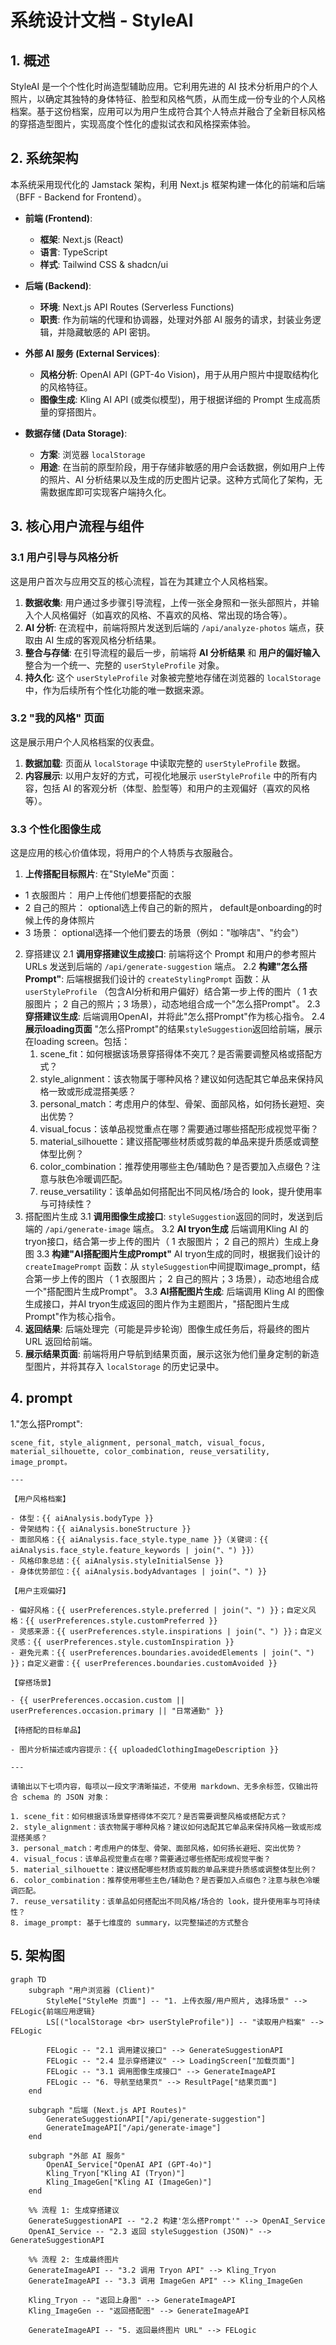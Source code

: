 # 系统设计文档 - StyleAI

## 1. 概述

StyleAI 是一个个性化时尚造型辅助应用。它利用先进的 AI 技术分析用户的个人照片，以确定其独特的身体特征、脸型和风格气质，从而生成一份专业的个人风格档案。基于这份档案，应用可以为用户生成符合其个人特点并融合了全新目标风格的穿搭造型图片，实现高度个性化的虚拟试衣和风格探索体验。

## 2. 系统架构

本系统采用现代化的 Jamstack 架构，利用 Next.js 框架构建一体化的前端和后端（BFF - Backend for Frontend）。

-   **前端 (Frontend)**:
    -   **框架**: Next.js (React)
    -   **语言**: TypeScript
    -   **样式**: Tailwind CSS & shadcn/ui

-   **后端 (Backend)**:
    -   **环境**: Next.js API Routes (Serverless Functions)
    -   **职责**: 作为前端的代理和协调器，处理对外部 AI 服务的请求，封装业务逻辑，并隐藏敏感的 API 密钥。

-   **外部 AI 服务 (External Services)**:
    -   **风格分析**: OpenAI API (GPT-4o Vision)，用于从用户照片中提取结构化的风格特征。
    -   **图像生成**: Kling AI API (或类似模型)，用于根据详细的 Prompt 生成高质量的穿搭图片。

-   **数据存储 (Data Storage)**:
    -   **方案**: 浏览器 `localStorage`
    -   **用途**: 在当前的原型阶段，用于存储非敏感的用户会话数据，例如用户上传的照片、AI 分析结果以及生成的历史图片记录。这种方式简化了架构，无需数据库即可实现客户端持久化。

## 3. 核心用户流程与组件

### 3.1 用户引导与风格分析

这是用户首次与应用交互的核心流程，旨在为其建立个人风格档案。

1.  **数据收集**: 用户通过多步骤引导流程，上传一张全身照和一张头部照片，并输入个人风格偏好（如喜欢的风格、不喜欢的风格、常出现的场合等）。
2.  **AI 分析**: 在流程中，前端将照片发送到后端的 `/api/analyze-photos` 端点，获取由 AI 生成的客观风格分析结果。
3.  **整合与存储**: 在引导流程的最后一步，前端将 **AI 分析结果** 和 **用户的偏好输入** 整合为一个统一、完整的 `userStyleProfile` 对象。
4.  **持久化**: 这个 `userStyleProfile` 对象被完整地存储在浏览器的 `localStorage` 中，作为后续所有个性化功能的唯一数据来源。

### 3.2 "我的风格" 页面

这是展示用户个人风格档案的仪表盘。

1.  **数据加载**: 页面从 `localStorage` 中读取完整的 `userStyleProfile` 数据。
2.  **内容展示**: 以用户友好的方式，可视化地展示 `userStyleProfile` 中的所有内容，包括 AI 的客观分析（体型、脸型等）和用户的主观偏好（喜欢的风格等）。

### 3.3 个性化图像生成

这是应用的核心价值体现，将用户的个人特质与衣服融合。

1. **上传搭配目标照片**: 在"StyleMe"页面：
 - 1 衣服图片： 用户上传他们想要搭配的衣服
 - 2 自己的照片： optional选上传自己的新的照片， default是onboarding的时候上传的身体照片
- 3 场景： optional选择一个他们要去的场景（例如："咖啡店"、"约会"）

2. 穿搭建议
2.1 **调用穿搭建议生成接口**: 前端将这个 Prompt 和用户的参考照片 URLs 发送到后端的 `/api/generate-suggestion` 端点。
2.2 **构建"怎么搭Prompt"**: 后端根据我们设计的 `createStylingPrompt` 函数：从 `userStyleProfile` （包含AI分析和用户偏好）结合第一步上传的图片（ 1 衣服图片； 2 自己的照片；3 场景），动态地组合成一个"怎么搭Prompt"。
2.3  **穿搭建议生成**: 后端调用OpenAI，并将此"怎么搭Prompt"作为核心指令。
2.4 **展示loading页面**  "怎么搭Prompt"的结果`styleSuggestion`返回给前端，展示在loading screen。包括：
    1. scene_fit：如何根据该场景穿搭得体不突兀？是否需要调整风格或搭配方式？
    2. style_alignment：该衣物属于哪种风格？建议如何选配其它单品来保持风格一致或形成混搭美感？
    3. personal_match：考虑用户的体型、骨架、面部风格，如何扬长避短、突出优势？
    4. visual_focus：该单品视觉重点在哪？需要通过哪些搭配形成视觉平衡？
    5. material_silhouette：建议搭配哪些材质或剪裁的单品来提升质感或调整体型比例？
    6. color_combination：推荐使用哪些主色/辅助色？是否要加入点缀色？注意与肤色冷暖调匹配。
    7. reuse_versatility：该单品如何搭配出不同风格/场合的 look，提升使用率与可持续性？
3. 搭配图片生成
3.1 **调用图像生成接口**: `styleSuggestion`返回的同时，发送到后端的 `/api/generate-image` 端点。
3.2 **AI tryon生成** 后端调用Kling AI 的tryon接口，结合第一步上传的图片（ 1 衣服图片； 2 自己的照片）生成上身图
3.3 **构建"AI搭配图片生成Prompt"** AI tryon生成的同时，根据我们设计的 `createImagePrompt` 函数：从 `styleSuggestion`中间提取image_prompt，结合第一步上传的图片（ 1 衣服图片； 2 自己的照片；3 场景），动态地组合成一个"搭配图片生成Prompt"。
3.3 **AI搭配图片生成**: 后端调用 Kling AI 的图像生成接口，并AI tryon生成返回的图片作为主题图片，"搭配图片生成Prompt"作为核心指令。
5.  **返回结果**: 后端处理完（可能是异步轮询）图像生成任务后，将最终的图片 URL 返回给前端。
6. **展示结果页面**: 前端将用户导航到结果页面，展示这张为他们量身定制的新造型图片，并将其存入 `localStorage` 的历史记录中。

## 4. prompt

1."怎么搭Prompt":
 ``` 你是一位专业的穿搭顾问，请根据以下输入，生成一套关于"如何搭配这件衣服"的七维度建议，结构请严格遵循 schema 格式（JSON 格式），字段包括：
scene_fit, style_alignment, personal_match, visual_focus, material_silhouette, color_combination, reuse_versatility, image_prompt。

---

【用户风格档案】

- 体型：{{ aiAnalysis.bodyType }}
- 骨架结构：{{ aiAnalysis.boneStructure }}
- 面部风格：{{ aiAnalysis.face_style.type_name }}（关键词：{{ aiAnalysis.face_style.feature_keywords | join("、") }}）
- 风格印象总结：{{ aiAnalysis.styleInitialSense }}
- 身体优势部位：{{ aiAnalysis.bodyAdvantages | join("、") }}

【用户主观偏好】

- 偏好风格：{{ userPreferences.style.preferred | join("、") }}；自定义风格：{{ userPreferences.style.customPreferred }}
- 灵感来源：{{ userPreferences.style.inspirations | join("、") }}；自定义灵感：{{ userPreferences.style.customInspiration }}
- 避免元素：{{ userPreferences.boundaries.avoidedElements | join("、") }}；自定义避雷：{{ userPreferences.boundaries.customAvoided }}

【穿搭场景】

- {{ userPreferences.occasion.custom || userPreferences.occasion.primary || "日常通勤" }}

【待搭配的目标单品】

- 图片分析描述或内容提示：{{ uploadedClothingImageDescription }}

---

请输出以下七项内容，每项以一段文字清晰描述，不使用 markdown、无多余标签，仅输出符合 schema 的 JSON 对象：

1. scene_fit：如何根据该场景穿搭得体不突兀？是否需要调整风格或搭配方式？
2. style_alignment：该衣物属于哪种风格？建议如何选配其它单品来保持风格一致或形成混搭美感？
3. personal_match：考虑用户的体型、骨架、面部风格，如何扬长避短、突出优势？
4. visual_focus：该单品视觉重点在哪？需要通过哪些搭配形成视觉平衡？
5. material_silhouette：建议搭配哪些材质或剪裁的单品来提升质感或调整体型比例？
6. color_combination：推荐使用哪些主色/辅助色？是否要加入点缀色？注意与肤色冷暖调匹配。
7. reuse_versatility：该单品如何搭配出不同风格/场合的 look，提升使用率与可持续性？
8. image_prompt: 基于七维度的 summary，以完整描述的方式整合
```

## 5. 架构图

```mermaid
graph TD
    subgraph "用户浏览器 (Client)"
        StyleMe["StyleMe 页面"] -- "1. 上传衣服/用户照片, 选择场景" --> FELogic{前端应用逻辑}
        LS[("localStorage <br> userStyleProfile")] -- "读取用户档案" --> FELogic

        FELogic -- "2.1 调用建议接口" --> GenerateSuggestionAPI
        FELogic -- "2.4 显示穿搭建议" --> LoadingScreen["加载页面"]
        FELogic -- "3.1 调用图像生成接口" --> GenerateImageAPI
        FELogic -- "6. 导航至结果页" --> ResultPage["结果页面"]
    end

    subgraph "后端 (Next.js API Routes)"
        GenerateSuggestionAPI["/api/generate-suggestion"]
        GenerateImageAPI["/api/generate-image"]
    end

    subgraph "外部 AI 服务"
        OpenAI_Service["OpenAI API (GPT-4o)"]
        Kling_Tryon["Kling AI (Tryon)"]
        Kling_ImageGen["Kling AI (ImageGen)"]
    end

    %% 流程 1: 生成穿搭建议
    GenerateSuggestionAPI -- "2.2 构建'怎么搭Prompt'" --> OpenAI_Service
    OpenAI_Service -- "2.3 返回 styleSuggestion (JSON)" --> GenerateSuggestionAPI

    %% 流程 2: 生成最终图片
    GenerateImageAPI -- "3.2 调用 Tryon API" --> Kling_Tryon
    GenerateImageAPI -- "3.3 调用 ImageGen API" --> Kling_ImageGen

    Kling_Tryon -- "返回上身图" --> GenerateImageAPI
    Kling_ImageGen -- "返回搭配图" --> GenerateImageAPI

    GenerateImageAPI -- "5. 返回最终图片 URL" --> FELogic

```